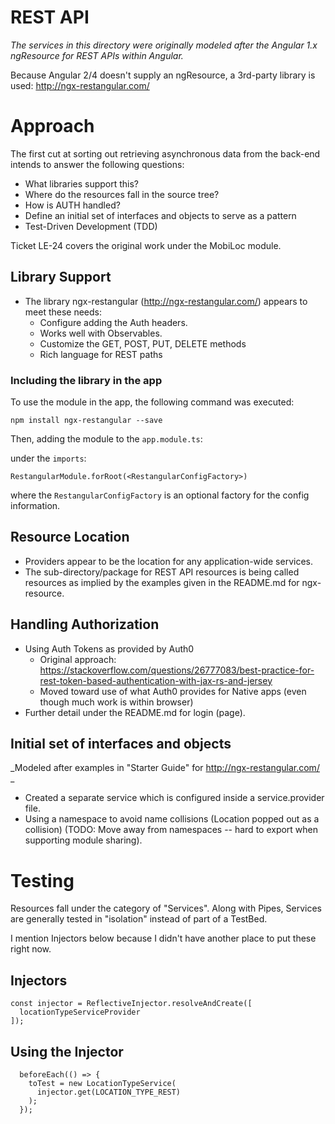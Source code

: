 # REST API
_The services in this directory were originally modeled after the Angular 1.x ngResource for REST APIs within Angular._

Because Angular 2/4 doesn't supply an ngResource, a 3rd-party library is used:
http://ngx-restangular.com/

# Approach
The first cut at sorting out retrieving asynchronous data from the back-end intends to answer the following questions:

- What libraries support this?
- Where do the resources fall in the source tree?
- How is AUTH handled?
- Define an initial set of interfaces and objects to serve as a pattern
- Test-Driven Development (TDD)

Ticket LE-24 covers the original work under the MobiLoc module.

## Library Support
- The library ngx-restangular (http://ngx-restangular.com/) appears to meet these needs:
  - Configure adding the Auth headers.
  - Works well with Observables.
  - Customize the GET, POST, PUT, DELETE methods
  - Rich language for REST paths

### Including the library in the app
To use the module in the app, the following command was executed:

`npm install ngx-restangular --save`

Then, adding the module to the `app.module.ts`:

under the `imports`:

`RestangularModule.forRoot(<RestangularConfigFactory>)`

where the `RestangularConfigFactory` is an optional factory for the config
information.

## Resource Location
- Providers appear to be the location for any application-wide services.
- The sub-directory/package for REST API resources is being called resources 
as implied by the examples given in the README.md for ngx-resource.

## Handling Authorization
- Using Auth Tokens as provided by Auth0
  - Original approach: https://stackoverflow.com/questions/26777083/best-practice-for-rest-token-based-authentication-with-jax-rs-and-jersey
  - Moved toward use of what Auth0 provides for Native apps (even though much work is within browser)
- Further detail under the README.md for login (page).

## Initial set of interfaces and objects

_Modeled after examples in "Starter Guide" for http://ngx-restangular.com/ _

- Created a separate service which is configured inside a 
service.provider file.
- Using a namespace to avoid name collisions (Location popped out as a 
collision) (TODO: Move away from namespaces -- hard to export when supporting module sharing).

# Testing
Resources fall under the category of "Services". Along with Pipes, Services are generally
tested in "isolation" instead of part of a TestBed.

I mention Injectors below because I didn't have another place to put these right now.

## Injectors

    const injector = ReflectiveInjector.resolveAndCreate([
      locationTypeServiceProvider
    ]);
    
## Using the Injector

      beforeEach(() => {
        toTest = new LocationTypeService(
          injector.get(LOCATION_TYPE_REST)
        );
      });
